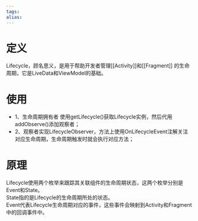 ```yaml
---
tags: 
alias:
---
```

# 定义
Lifecycle，顾名思义，是用于帮助开发者管理[[Activity]]和[[Fragment]] 的生命周期，它是LiveData和ViewModel的基础。
# 使用
- 1、生命周期拥有者 使用getLifecycle()获取Lifecycle实例，然后代用addObserve()添加观察者；
- 2、观察者实现LifecycleObserver，方法上使用OnLifecycleEvent注解关注对应生命周期，生命周期触发时就会执行对应方法；
# 原理
Lifecycle使用两个枚举来跟踪其关联组件的生命周期状态，这两个枚举分别是Event和State。  
State指的是Lifecycle的生命周期所处的状态。  
Event代表Lifecycle生命周期对应的事件，这些事件会映射到Activity和Fragment中的回调事件中。


